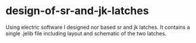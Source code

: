 # design-of-sr-and-jk-latches
Using electric software I designed nor based sr and jk latches.
It contains a single .jelib file including layout and schematic of the two latches.
